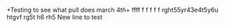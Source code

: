 +Testing to see what pull does march 4th+
ffff
f
f
f
f
f
rght55yr43e4t5y6u
htgvf
rg5t
h6
rh5
New line to test
